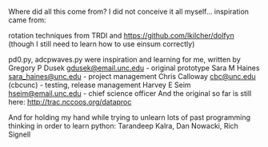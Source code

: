 Where did all this come from?  I did not conceive it all myself... inspiration came from:

rotation techniques from TRDI and https://github.com/lkilcher/dolfyn
(though I still need to learn how to use einsum correctly)

pd0.py, adcpwaves.py were inspiration and learning for me, written by
Gregory P Dusek <gdusek@email.unc.edu> - original prototype
Sara M Haines <sara_haines@unc.edu> - project management
Chris Calloway <cbc@unc.edu> (cbcunc) - testing, release management
Harvey E Seim <hseim@email.unc.edu> - chief science officer
And the original so far is still here:  http://trac.nccoos.org/dataproc

And for holding my hand while trying to unlearn lots of past programming thinking in order to learn python:
Tarandeep Kalra, Dan Nowacki, Rich Signell
